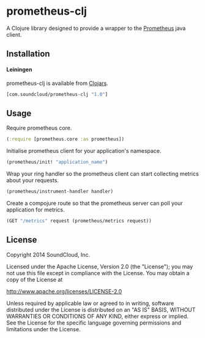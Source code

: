 # prometheus-clj

A Clojure library designed to provide a wrapper to the [Prometheus](https://github.com/prometheus/client_java) java client.

## Installation

#### Leiningen

prometheus-clj is available from [Clojars](https://clojars.org/com.soundcloud/prometheus-clj).

```clojure
[com.soundcloud/prometheus-clj "1.0"]
```

## Usage

Require prometheus core.

```clojure
(:require [prometheus.core :as prometheus])
```

Initialise prometheus client for your application's namespace.

```clojure
(prometheus/init! "application_name")
```

Wrap your ring handler so the prometheus client can start collecting metrics about your requests.

```clojure
(prometheus/instrument-handler handler)
```

Create a compojure route so that the prometheus server can poll your application for metrics.

```clojure
(GET "/metrics" request (prometheus/metrics request))
```

## License

Copyright 2014 SoundCloud, Inc.

Licensed under the Apache License, Version 2.0 (the "License");
you may not use this file except in compliance with the License.
You may obtain a copy of the License at

<http://www.apache.org/licenses/LICENSE-2.0>

Unless required by applicable law or agreed to in writing, software
distributed under the License is distributed on an "AS IS" BASIS,
WITHOUT WARRANTIES OR CONDITIONS OF ANY KIND, either express or implied.
See the License for the specific language governing permissions and
limitations under the License.
